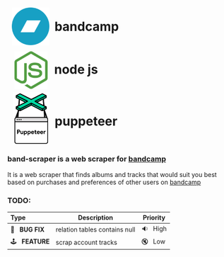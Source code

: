 # <img src="./assets/bandcamp.png" alt="bandcamp logo" style="height: 85px; margin-left: 10px; margin-right:5px; margin-bottom: -32px;"/> bandcamp
# <img src="./assets/node.png" alt="bandcamp logo" style="height: 85px; margin-left: 16px; margin-right:8px; margin-bottom: -34px;"/> node js
# <img src="./assets/puppeteer.png" alt="bandcamp logo" style="height: 120px; margin-left: 13px; margin-right:5px; margin-top: -6px; margin-bottom: -44px;"/> puppeteer

<br/>

### band-scraper is a web scraper for [bandcamp](bandcamp.com)
It is a web scraper that finds albums and tracks that would suit you best based on purchases and preferences of other users on [bandcamp](bandcamp.com)

### TODO:

| Type                          | Description                   | Priority                |
|:------------------------------|-------------------------------|-------------------------|
| :wrench: &nbsp; **BUG FIX**   | relation tables contains null | :sound: &nbsp; High     |
| :joystick: &nbsp; **FEATURE** | scrap account tracks          | :mute: &nbsp; Low       |
